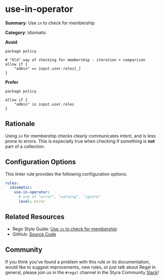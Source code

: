 # use-in-operator

**Summary**: Use `in` to check for membership

**Category**: Idiomatic

**Avoid**
```rego
package policy

# "Old" way of checking for membership - iteration + comparison
allow if {
    "admin" == input.user.roles[_]
}
```

**Prefer**
```rego
package policy

allow if {
    "admin" in input.user.roles
}
```

## Rationale

Using `in` for membership checks clearly communicates intent, and is less prone to errors. This is especially true when
checking if something is **not** part of a collection.

## Configuration Options

This linter rule provides the following configuration options:

```yaml
rules:
  idiomatic:
    use-in-operator:
      # one of "error", "warning", "ignore"
      level: error
```

## Related Resources

- Rego Style Guide: [Use `in` to check for membership](https://github.com/StyraInc/rego-style-guide#use-in-to-check-for-membership)
- GitHub: [Source Code](https://github.com/StyraInc/regal/blob/main/bundle/regal/rules/idiomatic/use-in-operator/use_in_operator.rego)

## Community

If you think you've found a problem with this rule or its documentation, would like to suggest improvements, new rules,
or just talk about Regal in general, please join us in the `#regal` channel in the Styra Community
[Slack](https://communityinviter.com/apps/styracommunity/signup)!
